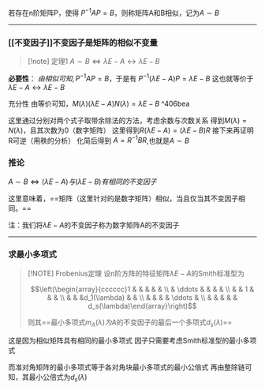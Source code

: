 若存在n阶矩阵P，使得
$P^{-1}AP=B$，则称矩阵A和B相似，记为$A\sim B$

---
### [[不变因子]]不变因子是矩阵的相似不变量


> [!note] 定理1
> $A\sim B\iff \lambda E-A\leftrightarrow\lambda E-B$
> 

**必要性**：
$由相似可知,P^{-1}AP=B$，于是有
$P^{-1}(\lambda E-A)P=\lambda E-B$
这也就等价于$\lambda E-A\leftrightarrow \lambda E-B$

充分性
由等价可知，$M(\lambda)(\lambda E-A)N(\lambda)=\lambda E-B$ ^406bea

这里通过分别对两个式子取带余除法的方法，考虑余数与次数关系
得到$M(\lambda)=N(\lambda)$，且其次数为0（数字矩阵）
这里得到$R(\lambda E-A)=(\lambda E-B)R$
接下来再证明R可逆（用秩的分析）
化简后得到 $A=R^{-1}BR$,也就是$A\sim B$

### 推论

$A\sim B\iff(\lambda E-A)与(\lambda E-B)有相同的不变因子$

这里意味着，==矩阵（这里针对的是数字矩阵）相似，当且仅当其不变因子相同。==

注：我们将$\lambda E-A$的不变因子称为数字矩阵A的不变因子

---
### 求最小多项式


> [!NOTE] Frobenius定理
> 设n阶方阵的特征矩阵$\lambda E-A$的Smith标准型为
>
> $$\left(\begin{array}{cccccc}1 & & & & & \\ & \ddots & & & & \\ & & 1 & & & \\ & & &d_1(\lambda) & & \\ & & & & \ddots & \\ & & & & & d_s(\lambda)\end{array}\right)$$
> 
> 则其==最小多项式$m_{A}(\lambda)为A$的不变因子的最后一个多项式$d_{s}(\lambda)$==

这是因为相似矩阵具有相同的最小多项式
因子只需要考虑Smith标准型的最小多项式

而准对角矩阵的最小多项式等于各对角块最小多项式的最小公倍式
再由整除链可知，其最小公倍式为$d_{s}(\lambda)$





